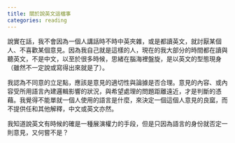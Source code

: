 ```yaml
---
title: 關於說英文這檔事
categories: reading
---
```

說實在話，我不會因為一個人講話時不時中英夾雜，或是都讀英文，就討厭某個人、不喜歡某個意見。因為我自己就是這樣的人，現在的我大部分的時間都在讀與聽英文，不是中文，以至於很多時候，思緒在腦海裡盤旋，是以英文的型態現身（雖然不一定說或寫得出來就是了）。

我認為不同意的立足點，應該是意見的適切性與論據是否合理。意見的內容、或內容受所用語言內建邏輯影響的狀況，與希望處理的問題距離遠近，才是判斷的憑藉。我覺得不能單就一個人使用的語言是什麼，來決定一個這個人意見的良窳，而不提供任和其他解釋，中文或英文亦然。

我知道說英文有時候的確是一種展演權力的手段，但是只因為語言的身份就否定一則意見，又何嘗不是？
